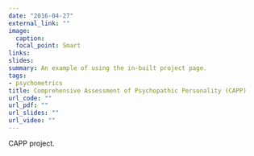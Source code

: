 ```yaml
---
date: "2016-04-27"
external_link: ""
image:
  caption:
  focal_point: Smart
links:
slides: 
summary: An example of using the in-built project page.
tags:
- psychometrics
title: Comprehensive Assessment of Psychopathic Personality (CAPP)
url_code: ""
url_pdf: ""
url_slides: ""
url_video: ""
---
```


CAPP project.